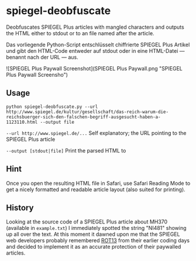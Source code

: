 # spiegel-deobfuscate
Deobfuscates SPIEGEL Plus articles with mangled characters and outputs the HTML either to stdout or to an file named after the article.

Das vorliegende Python-Script entschlüsselt chiffrierte SPIEGEL Plus Artikel und gibt den HTML-Code entweder auf stdout oder in eine HTML-Datei — benannt nach der URL — aus.

![SPIEGEL Plus Paywall Screenshot](SPIEGEL Plus Paywall.png "SPIEGEL Plus Paywall Screensho")

## Usage
``python spiegel-deobfuscate.py --url http://www.spiegel.de/kultur/gesellschaft/das-reich-warum-die-reichsbuerger-sich-den-falschen-begriff-ausgesucht-haben-a-1123110.html --output file``

``--url http://www.spiegel.de/...`` Self explanatory; the URL pointing to the SPIEGEL Plus article

``--output [stdout|file]`` Print the parsed HTML to

## Hint
Once you open the resulting HTML file in Safari, use Safari Reading Mode to get a nicely formatted and readable article layout (also suited for printing).

## History
Looking at the source code of a SPIEGEL Plus article about MH370 (available in ``example.txt``) I immediately spotted the string "NI481" showing up all over the text. At this moment it dawned upon me that the SPIEGEL web developers probably remembered [ROT13](https://en.wikipedia.org/wiki/ROT13) from their earlier coding days and decided to implement it as an accurate protection of their paywalled articles.
